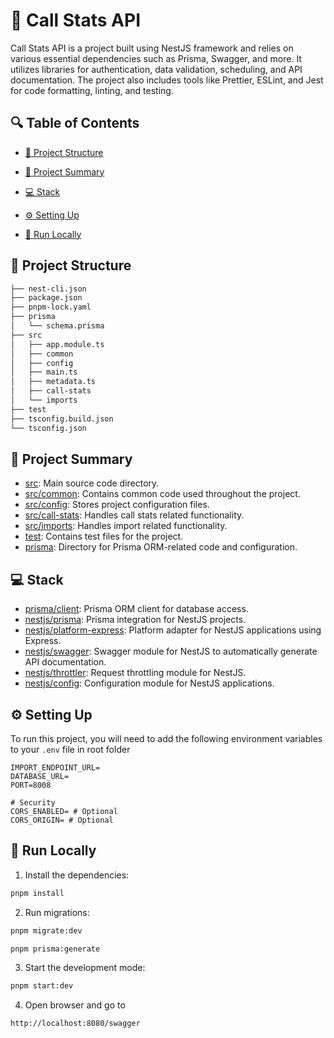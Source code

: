 # 📌 Call Stats API

Call Stats API is a project built using NestJS framework and relies on various essential dependencies such as Prisma,
Swagger, and more. It utilizes libraries for authentication, data validation, scheduling, and API documentation. The
project also includes tools like Prettier, ESLint, and Jest for code formatting, linting, and testing.

## 🔍 Table of Contents

- [📁 Project Structure](#-project-structure)

- [📝 Project Summary](#-project-summary)

- [💻 Stack](#-stack)

- [⚙️ Setting Up](#%EF%B8%8F-setting-up)

- [🚀 Run Locally](#-run-locally)

## 📁 Project Structure

```bash
├── nest-cli.json
├── package.json
├── pnpm-lock.yaml
├── prisma
│   └── schema.prisma
├── src
│   ├── app.module.ts
│   ├── common
│   ├── config
│   ├── main.ts
│   ├── metadata.ts
│   ├── call-stats
│   └── imports
├── test
├── tsconfig.build.json
└── tsconfig.json
```

## 📝 Project Summary

- [src](src): Main source code directory.
- [src/common](src/common): Contains common code used throughout the project.
- [src/config](src/config): Stores project configuration files.
- [src/call-stats](src/call-stats): Handles call stats related functionality.
- [src/imports](src/imports): Handles import related functionality.
- [test](test): Contains test files for the project.
- [prisma](prisma): Directory for Prisma ORM-related code and configuration.

## 💻 Stack

- [prisma/client](https://www.npmjs.com/package/prisma): Prisma ORM client for database access.
- [nestjs/prisma](https://www.npmjs.com/package/@nestjs/prisma): Prisma integration for NestJS projects.
- [nestjs/platform-express](https://www.npmjs.com/package/@nestjs/platform-express): Platform adapter for NestJS
  applications using Express.
- [nestjs/swagger](https://www.npmjs.com/package/@nestjs/swagger): Swagger module for NestJS to automatically generate
  API documentation.
- [nestjs/throttler](https://www.npmjs.com/package/@nestjs/throttler): Request throttling module for NestJS.
- [nestjs/config](https://www.npmjs.com/package/@nestjs/config): Configuration module for NestJS applications.

## ⚙️ Setting Up

To run this project, you will need to add the following environment variables to your `.env` file in root folder

```.env
IMPORT_ENDPOINT_URL=
DATABASE_URL=
PORT=8008

# Security
CORS_ENABLED= # Optional
CORS_ORIGIN= # Optional

```

## 🚀 Run Locally

1. Install the dependencies:

```bash
pnpm install
```

2. Run migrations:

```bash
pnpm migrate:dev

pnpm prisma:generate
```

3. Start the development mode:

```bash
pnpm start:dev
```

4. Open browser and go to

```
http://localhost:8080/swagger
```
